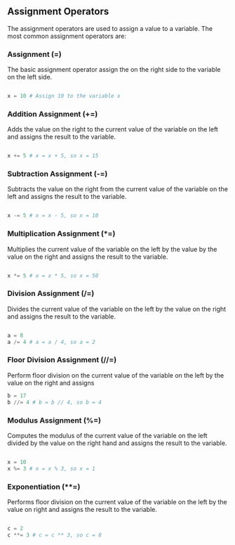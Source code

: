 ## Assignment Operators 

The assignment operators are used to assign a value to a variable. The most common assignment operators are:

### Assignment (=)

The basic assignment operator assign the on the right side to the variable on the left side.

```python

x = 10 # Assign 10 to the variable x

```
### Addition Assignment (+=)

Adds the value on the right to the current value of the variable on the left and assigns the result to the variable.

```python 

x += 5 # x = x + 5, so x = 15

```
### Subtraction Assignment (-=)

Subtracts the value on the right from the current value of the variable on the left and assigns the result to the variable.


```python 

x -= 5 # x = x - 5, so x = 10

```
### Multiplication Assignment (*=)

Multiplies the current value of the variable on the left by the value by the value on the right and assigns the result to the variable.

```python 

x *= 5 # x = x * 5, so x = 50

```

### Division Assignment (/=)

Divides the current value of the variable on the left by the value on the right and assigns the result to the variable.

```python

a = 8
a /= 4 # a = a / 4, so a = 2

```

### Floor Division Assignment (//=)

Perform floor division on the current value of the variable on the left by the value on the right and assigns

```python
b = 17
b //= 4 # b = b // 4, so b = 4

```
### Modulus Assignment (%=)

Computes the modulus of the current value of the variable on the left divided by the value on the right hand and assigns the result to the variable.

```python

x = 10
x %= 3 # x = x % 3, so x = 1

```

### Exponentiation (**=)

Performs floor division on the current value of the variable on the left by the value on right and assigns the result to the variable.

```python

c = 2
c **= 3 # c = c ** 3, so c = 8

```